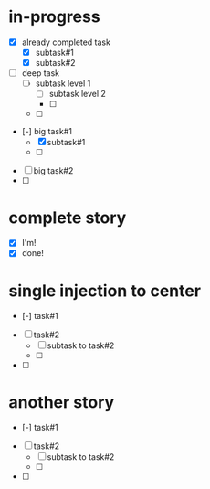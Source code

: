 # in-progress
- [x] already completed task
    - [x] subtask#1
    - [x] subtask#2
- [ ] deep task
    - [ ] subtask level 1
        - [ ] subtask level 2
        - [ ] 
    - [ ] 
- [-] big task#1
    - [x] subtask#1
    - [ ] 
- [ ] big task#2
- [ ] 

# complete story
- [x] I'm!
- [x] done!

# single injection to center
- [-] task#1
- [ ] task#2
    - [ ] subtask to task#2
    - [ ]
- [ ]  

# another story
- [-] task#1
- [ ] task#2
    - [ ] subtask to task#2
    - [ ]  
- [ ] 
